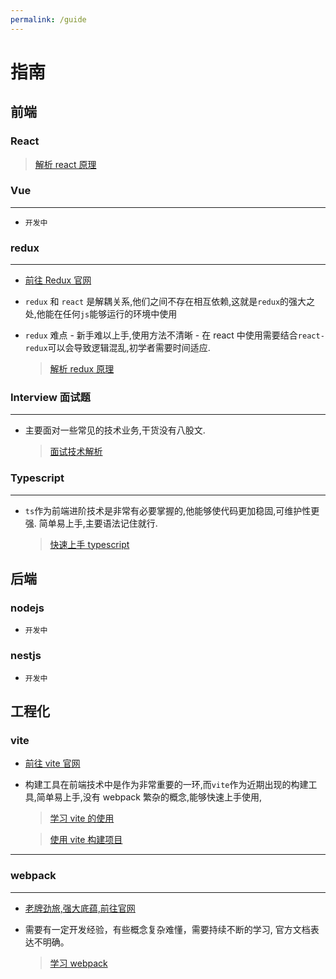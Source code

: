 ```yaml
---
permalink: /guide
---
```


# 指南

## 前端

### React

> [解析 react 原理](/frontend/react/core.md)

### Vue

---

- `开发中`

### redux

---

- [前往 Redux 官网](https://redux.js.org/)

- `redux` 和 `react` 是解耦关系,他们之间不存在相互依赖,这就是`redux`的强大之处,他能在任何`js`能够运行的环境中使用

- `redux` 难点 - 新手难以上手,使用方法不清晰 - 在 react 中使用需要结合`react-redux`可以会导致逻辑混乱,初学者需要时间适应.

  > [解析 redux 原理](/frontend/redux/index.md)

### Interview 面试题

---

- 主要面对一些常见的技术业务,干货没有八股文.
  > [面试技术解析](/frontend/interview/index.md)

### Typescript

---

- `ts`作为前端进阶技术是非常有必要掌握的,他能够使代码更加稳固,可维护性更强.
  简单易上手,主要语法记住就行.

  > [快速上手 typescript](/frontend/typescript/index.md)

## 后端

### nodejs

- `开发中`

### nestjs

- `开发中`

## 工程化

### vite

- [前往 vite 官网](https://cn.vitejs.dev/)

- 构建工具在前端技术中是作为非常重要的一环,而`vite`作为近期出现的构建工具,简单易上手,没有 webpack 繁杂的概念,能够快速上手使用,

  > [学习 vite 的使用](/engineering/vite/study/index.md)

  > [使用 vite 构建项目](/engineering/vite/index.md)

---

### webpack

---

- [老牌劲旅,强大底蕴,前往官网](https://www.webpackjs.com)

- 需要有一定开发经验，有些概念复杂难懂，需要持续不断的学习,
  官方文档表达不明确。

  > [学习 webpack](/engineering/webpack/index.md)
